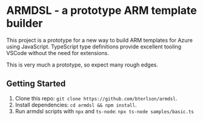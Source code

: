 # ARMDSL - a prototype ARM template builder

This project is a prototype for a new way to build ARM templates for Azure using JavaScript. TypeScript type definitions provide excellent tooling VSCode without the need for extensions.

This is very much a prototype, so expect many rough edges.

## Getting Started

1. Clone this repo: `git clone https://github.com/bterlson/armdsl`.
2. Install dependencies: `cd armdsl && npm install`.
3. Run armdsl scripts with `npx` and `ts-node`: `npx ts-node samples/basic.ts`
